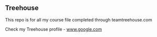 ## Treehouse

This repo is for all my course file completed through teamtreehouse.com

Check my Treehouse profile - www.google.com
